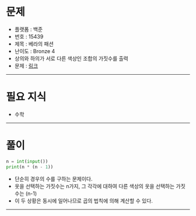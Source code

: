 # 문제
- 플랫폼 : 백준
- 번호 : 15439
- 제목 : 베라의 패션
- 난이도 : Bronze 4
- 상의와 하의가 서로 다른 색상인 조합의 가짓수를 출력
- 문제 : <a href="https://www.acmicpc.net/problem/15439" target="_blank">링크</a>

---

# 필요 지식
- 수학

---

# 풀이
```python
n = int(input())
print(n * (n - 1))
```
- 단순히 경우의 수를 구하는 문제이다.
- 옷을 선택하는 가짓수는 n가지, 그 각각에 대하여 다른 색상의 옷을 선택하는 가짓수는 (n-1)
- 이 두 상황은 동시에 일어나므로 곱의 법칙에 의해 계산할 수 있다.

---

